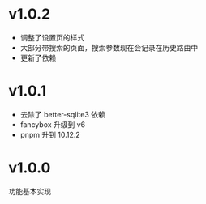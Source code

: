 # v1.0.2

- 调整了设置页的样式
- 大部分带搜索的页面，搜索参数现在会记录在历史路由中
- 更新了依赖

# v1.0.1

- 去除了 better-sqlite3 依赖
- fancybox 升级到 v6
- pnpm 升到 10.12.2

# v1.0.0

功能基本实现